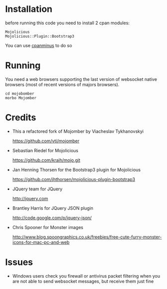 Installation
===

before running this code you need to install 2 cpan modules:

    Mojolicious
    Mojolicious::Plugin::Bootstrap3

You can use [cpanminus](https://github.com/miyagawa/cpanminus) to do so


Running
===

You need a web browsers supporting the last version of websocket native browsers (most of recent versions of majors browsers).

    cd mojobomber
    morbo Mojomber

Credits
===

* This a refactored fork of Mojomber by Viacheslav Tykhanovskyi
    
    https://github.com/vti/mojomber

* Sebastian Riedel for Mojolicious
  
    https://github.com/kraih/mojo.git

* Jan Henning Thorsen for the Bootstrap3 plugin for Mojolicious 
  
    https://github.com/jhthorsen/mojolicious-plugin-bootstrap3

* JQuery team for JQuery
  
    http://jquery.com

* Brantley Harris for JQuery JSON plugin
  
    http://code.google.com/p/jquery-json/

* Chris Spooner for Monster images
  
    http://www.blog.spoongraphics.co.uk/freebies/free-cute-furry-monster-icons-for-mac-pc-and-web

Issues
===

* Windows users check you firewall or antivirus packet filtering when you are
  not able to send websocket messages, but receive them just fine
